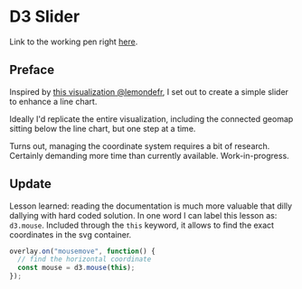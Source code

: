 # D3 Slider

Link to the working pen right [here](https://codepen.io/borntofrappe/full/NEJxom).

## Preface

Inspired by [this visualization @lemondefr](https://www.lemonde.fr/les-decodeurs/article/2018/11/22/cinquante-ans-d-occupation-illegale-comment-l-etat-israelien-encourage-la-colonisation-de-la-cisjordanie_5386842_4355770.html), I set out to create a simple slider to enhance a line chart.

Ideally I'd replicate the entire visualization, including the connected geomap sitting below the line chart, but one step at a time.

Turns out, managing the coordinate system requires a bit of research. Certainly demanding more time than currently available. Work-in-progress.

## Update

Lesson learned: reading the documentation is much more valuable that dilly dallying with hard coded solution. In one word I can label this lesson as: `d3.mouse`. Included through the `this` keyword, it allows to find the exact coordinates in the svg container.

```js
overlay.on("mousemove", function() {
  // find the horizontal coordinate
  const mouse = d3.mouse(this);
});
```
